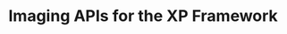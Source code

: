 Imaging APIs for the XP Framework
========================================================================

